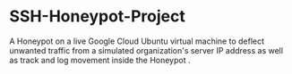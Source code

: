 # SSH-Honeypot-Project
A Honeypot on a live Google Cloud Ubuntu virtual machine to deflect unwanted traffic from a simulated organization's server IP address as well as track and log movement inside the Honeypot .
